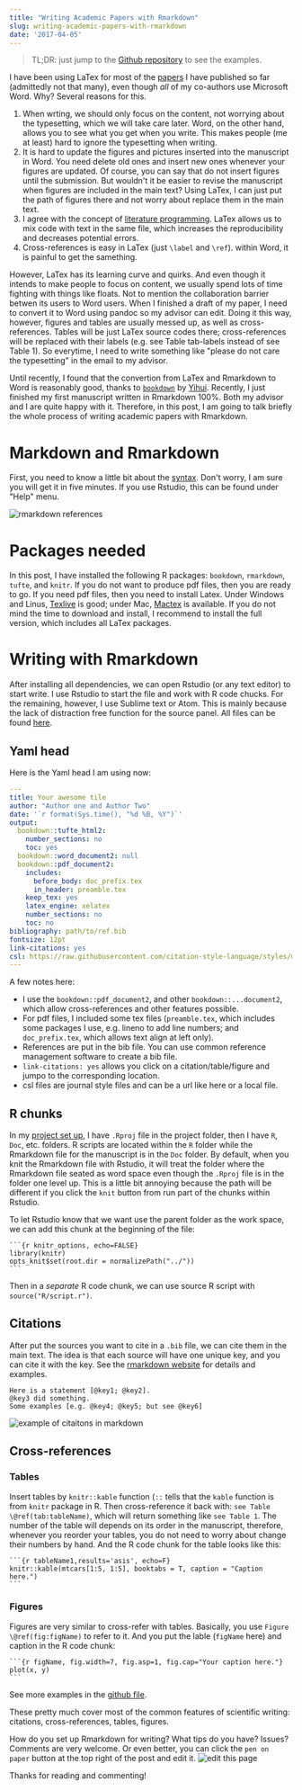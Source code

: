 ```yaml
---
title: "Writing Academic Papers with Rmarkdown"
slug: writing-academic-papers-with-rmarkdown
date: '2017-04-05'
---
```


> TL;DR: just jump to the [Github repository](https://github.com/daijiang/workflow_demo) to see the examples.

I have been using LaTex for most of the [papers](/resume) I have published so far (admittedly not that many), even though *all* of my co-authors use Microsoft Word. Why? Several reasons for this. 

1. When wrting, we should only focus on the content, not worrying about the typesetting, which we will take care later. Word, on the other hand, allows you to see what you get when you write. This makes people (me at least) hard to ignore the typesetting when writing. 
2. It is hard to update the figures and pictures inserted into the manuscript in Word. You need delete old ones and insert new ones whenever your figures are updated. Of course, you can say that do not insert figures until the submission. But wouldn't it be easier to revise the manuscript when figures are included in the main text? Using LaTex, I can just put the path of figures there and not worry about replace them in the main text.
3. I agree with the concept of [literature programming](https://en.wikipedia.org/wiki/Literate_programming). LaTex allows us to mix code with text in the same file, which increases the reproducibility and decreases potential errors.
4. Cross-references is easy in LaTex (just `\label` and `\ref`). within Word, it is painful to get the samething.

However, LaTex has its learning curve and quirks. And even though it intends to make people to focus on content, we usually spend lots of time fighting with things like floats. Not to mention the collaboration barrier betwen its users to Word users. When I finished a draft of my paper, I need to convert it to Word using pandoc so my advisor can edit. Doing it this way, however, figures and tables are usually messed up, as well as cross-references. Tables will be just LaTex source codes there; cross-references will be replaced with their labels (e.g. see Table tab-labels instead of see Table 1). So everytime, I need to write something like "please do not care the typesetting" in the email to my advisor.

Until recently, I found that the convertion from LaTex and Rmarkdown to Word is reasonably good, thanks to [`bookdown`](https://bookdown.org/yihui/bookdown/) by [Yihui](www.yihui.name). Recently, I just finished my first manuscript written in Rmarkdown 100%. Both my advisor and I are quite happy with it. Therefore, in this post, I am going to talk briefly the whole process of writing academic papers with Rmarkdown.

# Markdown and Rmarkdown

First, you need to know a little bit about the [syntax](https://www.rstudio.com/wp-content/uploads/2015/03/rmarkdown-reference.pdf). Don't worry, I am sure you will get it in five minutes. If you use Rstudio, this can be found under "Help" menu.

![rmarkdown references](http://i.imgur.com/U8RHPbm.png)

# Packages needed

In this post, I have installed the following R packages: `bookdown`, `rmarkdown`, `tufte`, and `knitr`. If you do not want to produce pdf files, then you are ready to go. If you need pdf files, then you need to install Latex. Under Windows and Linus, [Texlive](https://www.tug.org/texlive/) is good; under Mac, [Mactex](http://www.tug.org/mactex/) is available. If you do not mind the time to download and install, I recommend to install the full version, which includes all LaTex packages.

# Writing with Rmarkdown

After installing all dependencies, we can open Rstudio (or any text editor) to start write. I use Rstudio to start the file and work with R code chucks. For the remaining, however, I use Sublime text or Atom. This is mainly because the lack of distraction free function for the source panel. All files can be found [here](https://github.com/daijiang/workflow_demo).

## Yaml head

Here is the Yaml head I am using now:

```yaml
---
title: Your awesome tile
author: "Author one and Author Two"
date: '`r format(Sys.time(), "%d %B, %Y")`'
output:
  bookdown::tufte_html2:
    number_sections: no
    toc: yes
  bookdown::word_document2: null
  bookdown::pdf_document2:
    includes:
      before_body: doc_prefix.tex
      in_header: preamble.tex
    keep_tex: yes
    latex_engine: xelatex
    number_sections: no
    toc: no
bibliography: path/to/ref.bib
fontsize: 12pt
link-citations: yes
csl: https://raw.githubusercontent.com/citation-style-language/styles/master/global-ecology-and-biogeography.csl
---
```

A few notes here:

- I use the `bookdown::pdf_document2`, and other `bookdown::...document2`, which allow cross-references and other features possible.
- For pdf files, I included some tex files (`preamble.tex`, which includes some packages I use, e.g. lineno to add line numbers; and `doc_prefix.tex`, which allows text align at left only).
- References are put in the bib file. You can use common reference management software to create a bib file.
- `link-citations: yes` allows you click on a citation/table/figure and jumpo to the corresponding location.
- csl files are journal style files and can be a url like here or a local file.

## R chunks

In my [project set up](https://github.com/daijiang/workflow_demo), I have `.Rproj` file in the project folder, then I have `R`, `Doc`, etc. folders. R scripts are located within the `R` folder while the Rmarkdown file for the manuscript is in the `Doc` folder. By default, when you knit the Rmarkdown file with Rstudio, it will treat the folder where the Rmarkdown file seated as word space even though the `.Rproj` file is in the folder one level up. This is a little bit annoying because the path will be different if you click the `knit` button from run part of the chunks within Rstudio.

To let Rstudio know that we want use the parent folder as the work space, we can add this chunk at the beginning of the file:

    ```{r knitr_options, echo=FALSE}
    library(knitr)
    opts_knit$set(root.dir = normalizePath("../"))
    ```

Then in a *separate* R code chunk, we can use source R script with `source("R/script.r")`.

## Citations

After put the sources you want to cite in a `.bib` file, we can cite them in the main text. The idea is that each source will have one unique key, and you can cite it with the key. See the [rmarkdown website](http://rmarkdown.rstudio.com/authoring_bibliographies_and_citations.html) for details and examples. 

```
Here is a statement [@key1; @key2].
@key3 did something.
Some examples [e.g. @key4; @key5; but see @key6]
```

![example of citaitons in markdown](http://i.imgur.com/EbKvlDr.png)

## Cross-references

### Tables

Insert tables by `knitr::kable` function (`::` tells that the `kable` function is from `knitr` package in R. Then cross-reference it back with: `see Table \@ref(tab:tableName)`, which will return something like `see Table 1`. The number of the table will depends on its order in the manuscript, therefore, whenever you reorder your tables, you do not need to worry about change their numbers by hand. And the R code chunk for the table looks like this:

    ```{r tableName1,results='asis', echo=F}
    knitr::kable(mtcars[1:5, 1:5], booktabs = T, caption = "Caption here.")
    ```

### Figures

Figures are very similar to cross-refer with tables. Basically, you use `Figure \@ref(fig:figName)` to refer to it. And you put the lable (`figName` here) and caption in the R code chunk:

    ```{r figName, fig.width=7, fig.asp=1, fig.cap="Your caption here."}
    plot(x, y)
    ```

See more examples in the [github file](https://github.com/daijiang/workflow_demo/blob/master/Doc/ms.Rmd).


These pretty much cover most of the common features of scientific writing: citations, cross-references, tables, figures.

How do you set up Rmarkdown for writing? What tips do you have? Issues? Comments are very welcome. Or even better, you can click the `pen on paper` button at the top right of the post and edit it.
![edit this page](http://i.imgur.com/INZSdHa.png?1)

Thanks for reading and commenting!

